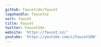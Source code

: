 ```yaml
---
github: faucetsdn/faucet
logohandle: faucetnz
sort: faucet
title: Faucet
twitter: FaucetSdn
website: 'https://faucet.nz/'
youtube: 'https://youtube.com/c/FaucetSDN'
---
```

